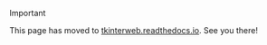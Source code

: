 > [!IMPORTANT]
> This page has moved to [tkinterweb.readthedocs.io](https://tkinterweb.readthedocs.io/en/latest/usage.html#installation). See you there!